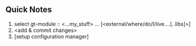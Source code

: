 ## Quick Notes

1.  select gt-module :: <submodule add> <...my_stuff> ... [<external/where/do/I/live....[..libs]>]
2.  <add & commit changes>
3.  [setup configuration manager]

